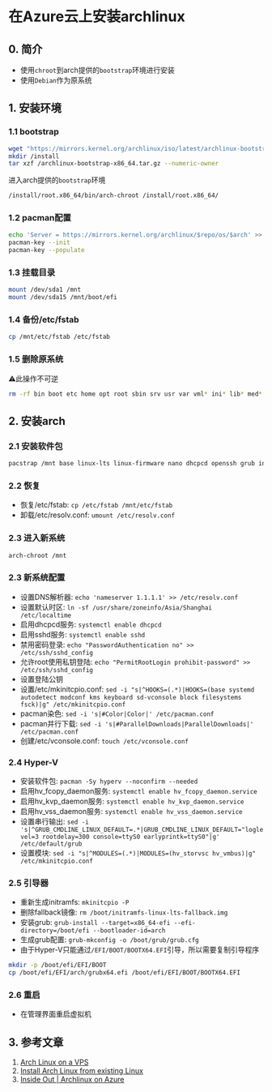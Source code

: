# 在Azure云上安装archlinux

## 0. 简介

* 使用`chroot`到arch提供的`bootstrap`环境进行安装
* 使用`Debian`作为原系统

## 1. 安装环境

### 1.1 bootstrap

```bash
wget "https://mirrors.kernel.org/archlinux/iso/latest/archlinux-bootstrap-x86_64.tar.gz" -O /archlinux-bootstrap-x86_64.tar.gz
mkdir /install
tar xzf /archlinux-bootstrap-x86_64.tar.gz --numeric-owner
```

进入arch提供的`bootstrap`环境
```bash
/install/root.x86_64/bin/arch-chroot /install/root.x86_64/
```


### 1.2 pacman配置

```bash
echo 'Server = https://mirrors.kernel.org/archlinux/$repo/os/$arch' >> /etc/pacman.d/mirrorlist
pacman-key --init
pacman-key --populate
```

### 1.3 挂载目录

```bash
mount /dev/sda1 /mnt
mount /dev/sda15 /mnt/boot/efi
```

### 1.4 备份/etc/fstab

```bash
cp /mnt/etc/fstab /etc/fstab
```

### 1.5 删除原系统

⚠️此操作不可逆
```bash
rm -rf bin boot etc home opt root sbin srv usr var vml* ini* lib* med* snap* *.tar.gz
```

## 2. 安装arch

### 2.1 安装软件包

```bash
pacstrap /mnt base linux-lts linux-firmware nano dhcpcd openssh grub intel-ucode amd-ucode
```

### 2.2 恢复

* 恢复/etc/fstab: `cp /etc/fstab /mnt/etc/fstab`
* 卸载/etc/resolv.conf: `umount /etc/resolv.conf`

### 2.3 进入新系统

```bash
arch-chroot /mnt
```

### 2.3 新系统配置

* 设置DNS解析器: `echo 'nameserver 1.1.1.1' >> /etc/resolv.conf`
* 设置默认时区: `ln -sf /usr/share/zoneinfo/Asia/Shanghai /etc/localtime`
* 启用dhcpcd服务: `systemctl enable dhcpcd`
* 启用sshd服务: `systemctl enable sshd`
* 禁用密码登录: `echo "PasswordAuthentication no" >> /etc/ssh/sshd_config`
* 允许root使用私钥登陆: `echo "PermitRootLogin prohibit-password" >> /etc/ssh/sshd_config`
* 设置登陆公钥
* 设置/etc/mkinitcpio.conf: `sed -i "s|^HOOKS=(.*)|HOOKS=(base systemd autodetect modconf kms keyboard sd-vconsole block filesystems fsck)|g" /etc/mkinitcpio.conf`
* pacman染色: `sed -i 's|#Color|Color|' /etc/pacman.conf`
* pacman并行下载: `sed -i 's|#ParallelDownloads|ParallelDownloads|' /etc/pacman.conf`
* 创建/etc/vconsole.conf: `touch /etc/vconsole.conf`

### 2.4 Hyper-V

* 安装软件包: `pacman -Sy hyperv --noconfirm --needed`
* 启用hv_fcopy_daemon服务: `systemctl enable hv_fcopy_daemon.service`
* 启用hv_kvp_daemon服务: `systemctl enable hv_kvp_daemon.service`
* 启用hv_vss_daemon服务: `systemctl enable hv_vss_daemon.service`
* 设置串行输出: `sed -i 's|^GRUB_CMDLINE_LINUX_DEFAULT=.*|GRUB_CMDLINE_LINUX_DEFAULT="loglevel=3 rootdelay=300 console=ttyS0 earlyprintk=ttyS0"|g' /etc/default/grub`
* 设置模块: `sed -i "s|^MODULES=(.*)|MODULES=(hv_storvsc hv_vmbus)|g" /etc/mkinitcpio.conf`

### 2.5 引导器

* 重新生成initramfs: `mkinitcpio -P`
* 删除fallback镜像: `rm /boot/initramfs-linux-lts-fallback.img`
* 安装grub: `grub-install --target=x86_64-efi --efi-directory=/boot/efi --bootloader-id=arch`
* 生成grub配置: `grub-mkconfig -o /boot/grub/grub.cfg`
* 由于Hyper-V只能通过`/EFI/BOOT/BOOTX64.EFI`引导，所以需要复制引导程序
```bash
mkdir -p /boot/efi/EFI/BOOT
cp /boot/efi/EFI/arch/grubx64.efi /boot/efi/EFI/BOOT/BOOTX64.EFI
```

### 2.6 重启

* 在管理界面重启虚拟机

## 3. 参考文章

1. [Arch Linux on a VPS](https://wiki.archlinux.org/title/Arch_Linux_on_a_VPS)
2. [Install Arch Linux from existing Linux](https://wiki.archlinux.org/title/Install_Arch_Linux_from_existing_Linux)
3. [Inside Out | Archlinux on Azure](https://codito.in/archlinux-on-azure/)
